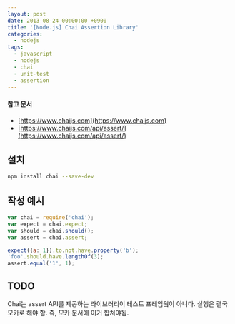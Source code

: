 ```yaml
---
layout: post
date: 2013-08-24 00:00:00 +0900
title: '[Node.js] Chai Assertion Library'
categories:
  - nodejs
tags:
  - javascript
  - nodejs
  - chai
  - unit-test
  - assertion
---
```


#### 참고 문서

- [https://www.chaijs.com](https://www.chaijs.com)
- [https://www.chaijs.com/api/assert/](https://www.chaijs.com/api/assert/)

## 설치

```bash
npm install chai --save-dev
```

## 작성 예시

```js
var chai = require('chai');
var expect = chai.expect;
var should = chai.should();
var assert = chai.assert;

expect({a: 1}).to.not.have.property('b');
'foo'.should.have.lengthOf(3);
assert.equal('1', 1);
```

## TODO

Chai는 assert API를 제공하는 라이브러리이 테스트 프레임웤이 아니다. 실행은 결국 모카로 해야 함. 즉, 모카 문서에 이거 합쳐야됨.

